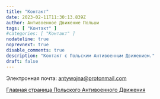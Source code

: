 ```yaml
---
title: "Контакт"
date: 2023-02-11T11:30:13.839Z
author: Антивоенное Движение Польши
tags: [ "Контакт" ]
#categories: [ "Контакт" ]
nodateline: true
noprevnext: true
disable_comments: true
description: "Контакт с Польским Антивоенным Движением."
draft: false
---
```

Электронная почта: antywojna@protonmail.com


[Главная страница Польского Антивоенного Движения](https://polskiruchantywojenny.com "Главная страница Польского Антивоенного Движения")

